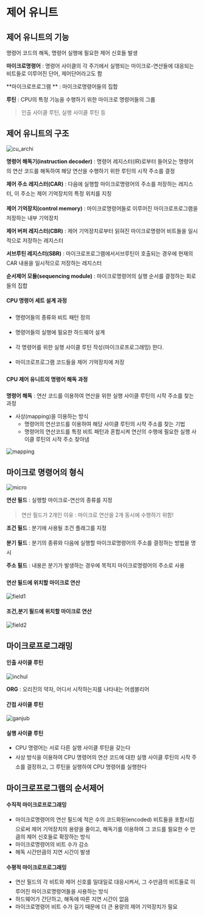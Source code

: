 # 제어 유니트

## 제어 유니트의 기능

명령어 코드의 해독, 명령어 실행에 필요한 제어 신호들 발생

**마이크로명령어** : 명령어 사이클의 각 주기에서 실행되는 마이크로-연산들에 대응되는 비트들로 이루어진 단어, 제어단어라고도 함

**마이크로프로그램 ** : 마이크로명령어들의 집합

**루틴** : CPU의 특정 기능을 수행하기 위한 마이크로 명령어들의 그룹

> 인출 사이클 루틴, 실행 사이클 루틴 등





## 제어 유니트의 구조

![cu_archi](./cu_archi.jpeg)

**명령어 해독기(instruction decoder)** : 명령어 레지스터(IR)로부터 들어오는 명령어의 연산 코드를 해독하여 해당 연산을 수행하기 위한 루틴의 시작 주소를 결정

**제어 주소 레지스터(CAR)** : 다음에 실행할 마이크로명령어의 주소를 저장하는 레지스터, 이 주소는 제어 기억장치의 특정 위치를 지칭 

**제어 기억장치(control memory)** : 마이크로명령어들로 이루어진 마이크로프로그램을 저장하는 내부 기억장치

**제어 버퍼 레지스터(CBR)** : 제어 기억장치로부터 읽혀진 마이크로명령어 비트들을 일시적으로 저장하는 레지스터

**서브루틴 레지스터(SBR)** : 마이크로프로그램에서서브루틴이 호출되는 경우에 현재의 CAR 내용을 일시적으로 저장하는 레지스터

**순서제어 모듈(sequencing module)** : 마이크로명령어의 실행 순서를 결정하는 회로들의 집합

#### CPU 명령어 세트 설계 과정

- 명령어들의 종류와 비트 패턴 정의

- 명령어들의 실행에 필요한 하드웨어 설계

- 각 명령어를 위한 실행 사이클 루틴 작성(마이크로프로그래밍) 한다.
- 마이크로프로그램 코드들을 제어 기억장치에 저장



#### CPU 제어 유니트의 명령어 해독 과정

**명령어 해독** :  연산 코드를 이용하여 연산을 위한 실행 사이클 루틴의 시작 주소를 찾는 과정

- 사상(mapping)을 이용하는 방식
  - 명령어의 연산코드를 이용하여 해당 사이클 루틴의 시작 주소를 찾는 기법
  - 명령어의 연산코드를 특정 비트 패턴과 혼합시켜 연산의 수행에 필요한 실행 사이클 루틴의 시작 주소 찾아냄

![mapping](./mapping.jpeg)



## 마이크로 명령어의 형식

![micro](./micro.jpeg)

**연산 필드** :  실행할 마이크로-연산의 종류를 지정

> 연산 필드가 2개인 이유 : 마이크로 연산을 2개 동시에 수행하기 위함!

**조건 필드** :  분기에 사용될 조건 플래그를 지정

**분기 필드** :  분기의 종류와 다음에 실행할 마이크로명령어의 주소를 결정하는 방법을 명시

**주소 필드** :  내용은 분기가 발생하는 경우에 목적지 마이크로명령어의 주소로 사용



#### 연산 필드에 위치할 마이크로 연산

![field1](./field1.jpeg)

#### 조건,분기 필드에 위치할 마이크로 연산

![field2](./field2.jpeg)



## 마이크로프로그래밍

#### 인출 사이클 루틴

![inchul](./inchul.jpeg)

**ORG** : 오리진의 약자, 어디서 시작하는지를 나타내는 어셈블리어 

#### 간접 사이클 루틴

![ganjub](./ganjub.png)

#### 실행 사이클 루틴

- CPU 명령어는 서로 다른 실행 사이클 루틴을 갖는다
- 사상 방식을 이용하여 CPU 명령어의 연산 코드에 대한 실행 사이클 루틴의 시작 주소를 결정하고, 그 루틴을 실행하여 CPU 명령어를 실행한다

## 마이크로프로그램의 순서제어

#### 수직적 마이크로프로그래밍

- 마이크로명령어의 연산 필드에 적은 수의 코드화된(encoded) 비트들을 포함시킴으로써 제어 기억장치의 용량을 줄이고, 해독기를 이용하여 그 코드를 필요한 수 만큼의 제어 신호들로 확장하는 방식
- 마이크로명령어의 비트 수가 감소
- 해독 시간만큼의 지연 시간이 발생

#### 수평적 마이크로프로그래밍

- 연산 필드의 각 비트와 제어 신호를 일대일로 대응시켜서, 그 수만큼의 비트들로 이루어진 마이크로명령어들을 사용하는 방식
- 하드웨어가 간단하고, 해독에 따른 지연 시간이 없음
- 마이크로명령어 비트 수가 길기 때문에 더 큰 용량의 제어 기억장치가 필요

